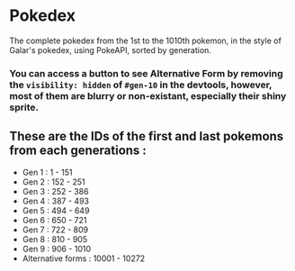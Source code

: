 # Pokedex
The complete pokedex from the 1st to the 1010th pokemon, in the style of Galar's pokedex, using PokeAPI, sorted by generation.

### You can access a button to see Alternative Form by removing the `visibility: hidden` of `#gen-10` in the devtools, however, most of them are blurry or non-existant, especially their shiny sprite.


## These are the IDs of the first and last pokemons from each generations :

- Gen 1 : 1 - 151
- Gen 2 : 152 - 251
- Gen 3 : 252 - 386
- Gen 4 : 387 - 493
- Gen 5 : 494 - 649
- Gen 6 : 650 - 721
- Gen 7 : 722 - 809
- Gen 8 : 810 - 905
- Gen 9 : 906 - 1010
- Alternative forms : 10001 - 10272

